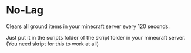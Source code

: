 # No-Lag
Clears all ground items in your minecraft server every 120 seconds.

Just put it in the scripts folder of the skript folder in your minecraft server.
(You need skript for this to work at all)
